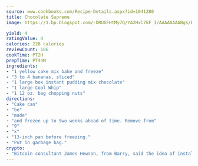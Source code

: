 ```yaml
---
source: www.cookbooks.com/Recipe-Details.aspx?id=1041280
title: Chocolate Supreme
image: https://1.bp.blogspot.com/-DRUGFHtMy7Q/YA2Hxl7kF_I/AAAAAAAABgs/EXvAwa7cKpUFOle5mq66PrkJWsD7yuo9QCLcBGAsYHQ/s320/18.png

yield: 4
ratingValue: 4
calories: 228 calories
reviewCount: 186
cookTime: PT2H
prepTime: PT44M
ingredients:
- "1 yellow cake mix bake and freeze"
- "3 to 4 bananas, sliced"
- "1 large box instant pudding mix chocolate"
- "1 large Cool Whip"
- "1 12 oz. bag chopping nuts"
directions:
- "Cake can"
- "be"
- "made"
- "and frozen up to two weeks ahead of time. Remove from"
- "9"
- "x"
- "13-inch pan before freezing."
- "Put in garbage bag."
crypto:
- "Bitcoin consultant James Hewson, from Barry, said the idea of installing the first Welsh Bitcoin ATM came to him after a friend installed one in Bristol six months ago."
---
```

